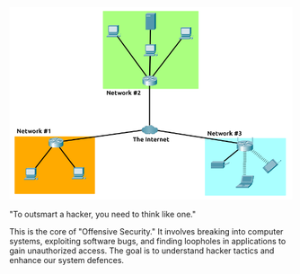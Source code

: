 ![alt text](image.png)


"To outsmart a hacker, you need to think like one."

This is the core of "Offensive Security." It involves breaking into computer systems, exploiting software bugs, and finding loopholes in applications to gain unauthorized access. The goal is to understand hacker tactics and enhance our system defences.

